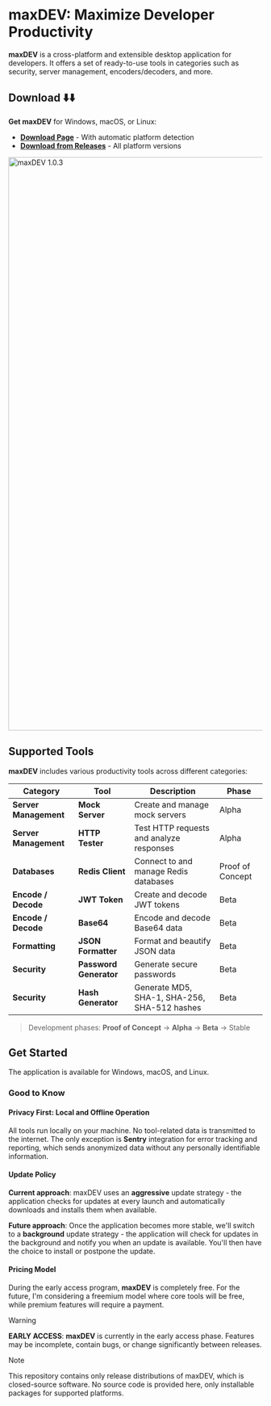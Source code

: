 # maxDEV: Maximize Developer Productivity

**maxDEV** is a cross-platform and extensible desktop application for developers. It offers a set of ready-to-use tools in categories such as security, server management, encoders/decoders, and more.

## Download ⬇️⬇️

**Get maxDEV** for Windows, macOS, or Linux:

- [**Download Page**](https://kenanbek.github.io/maxDEV/download.html) - With automatic platform detection
- [**Download from Releases**](https://github.com/KenanBek/maxDEV/releases) - All platform versions

<img width="1136" alt="maxDEV 1.0.3" src="https://github.com/user-attachments/assets/06c746d9-66f7-4fd4-9267-8cfc2b1bc629" />

## Supported Tools

**maxDEV** includes various productivity tools across different categories:

| Category              | Tool                   | Description                                  | Phase            |
| --------------------- | ---------------------- | -------------------------------------------- | ---------------- |
| **Server Management** | **Mock Server**        | Create and manage mock servers               | Alpha            |
| **Server Management** | **HTTP Tester**        | Test HTTP requests and analyze responses     | Alpha            |
| **Databases**         | **Redis Client**       | Connect to and manage Redis databases        | Proof of Concept |
| **Encode / Decode**   | **JWT Token**          | Create and decode JWT tokens                 | Beta             |
| **Encode / Decode**   | **Base64**             | Encode and decode Base64 data                | Beta             |
| **Formatting**        | **JSON Formatter**     | Format and beautify JSON data                | Beta             |
| **Security**          | **Password Generator** | Generate secure passwords                    | Beta             |
| **Security**          | **Hash Generator**     | Generate MD5, SHA-1, SHA-256, SHA-512 hashes | Beta             |

> Development phases: **Proof of Concept** → **Alpha** → **Beta** → Stable

## Get Started

The application is available for Windows, macOS, and Linux.

### Good to Know

#### Privacy First: Local and Offline Operation

All tools run locally on your machine. No tool-related data is transmitted to the internet. The only exception is **Sentry** integration for error tracking and reporting, which sends anonymized data without any personally identifiable information.

#### Update Policy

**Current approach**: maxDEV uses an **aggressive** update strategy - the application checks for updates at every launch and automatically downloads and installs them when available.

**Future approach**: Once the application becomes more stable, we'll switch to a **background** update strategy - the application will check for updates in the background and notify you when an update is available. You'll then have the choice to install or postpone the update.

#### Pricing Model

During the early access program, **maxDEV** is completely free. For the future, I'm considering a freemium model where core tools will be free, while premium features will require a payment.

> [!WARNING]
> **EARLY ACCESS**: **maxDEV** is currently in the early access phase. Features may be incomplete, contain bugs, or change significantly between releases.

> [!NOTE]
> This repository contains only release distributions of maxDEV, which is closed-source software. No source code is provided here, only installable packages for supported platforms.
